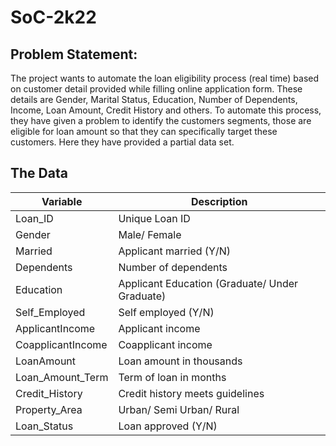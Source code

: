 # SoC-2k22
## Problem Statement:
The project wants to automate the loan eligibility process (real time) based on customer detail provided while filling online application form. These details are Gender, Marital Status, Education, Number of Dependents, Income, Loan Amount, Credit History and others. To automate this process, they have given a problem to identify the customers segments, those are eligible for loan amount so that they can specifically target these customers. Here they have provided a partial data set.
## The Data
| Variable  | Description |
| ------------- | ------------- |
| Loan_ID | Unique Loan ID  |
| Gender  | Male/ Female  |
| Married | Applicant married (Y/N)  |
| Dependents  | Number of dependents  |
| Education | Applicant Education (Graduate/ Under Graduate)  |
| Self_Employed  | Self employed (Y/N) |
| ApplicantIncome | Applicant income  |
| CoapplicantIncome  | Coapplicant income  |
| LoanAmount | Loan amount in thousands  |
| Loan_Amount_Term  | Term of loan in months  |
| Credit_History | Credit history meets guidelines |
| Property_Area | Urban/ Semi Urban/ Rural  |
| Loan_Status | Loan approved (Y/N)  |
